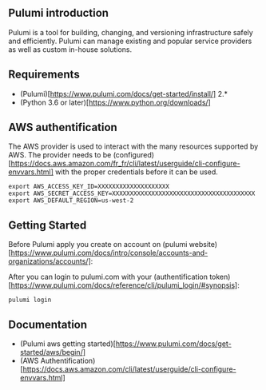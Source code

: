 ## Pulumi introduction

Pulumi is a tool for building, changing, and versioning infrastructure safely and efficiently. Pulumi can manage existing and popular service providers as well as custom in-house solutions.


## Requirements

- (Pulumi)[https://www.pulumi.com/docs/get-started/install/] 2.*
- (Python 3.6 or later)[https://www.python.org/downloads/]

## AWS authentification
The AWS provider is used to interact with the many resources supported by AWS.
The provider needs to be (configured)[https://docs.aws.amazon.com/fr_fr/cli/latest/userguide/cli-configure-envvars.html] 
with the proper credentials before it can be used.

```
export AWS_ACCESS_KEY_ID=XXXXXXXXXXXXXXXXXXXX
export AWS_SECRET_ACCESS_KEY=XXXXXXXXXXXXXXXXXXXXXXXXXXXXXXXXXXXXXXXX
export AWS_DEFAULT_REGION=us-west-2
```

## Getting Started

Before Pulumi apply you create on account on (pulumi website)[https://www.pulumi.com/docs/intro/console/accounts-and-organizations/accounts/]:

After you can login to pulumi.com with your (authentification token)[https://www.pulumi.com/docs/reference/cli/pulumi_login/#synopsis]:

```
pulumi login
```

## Documentation
- (Pulumi aws getting started)[https://www.pulumi.com/docs/get-started/aws/begin/]
- (AWS Authentification)[https://docs.aws.amazon.com/cli/latest/userguide/cli-configure-envvars.html]
